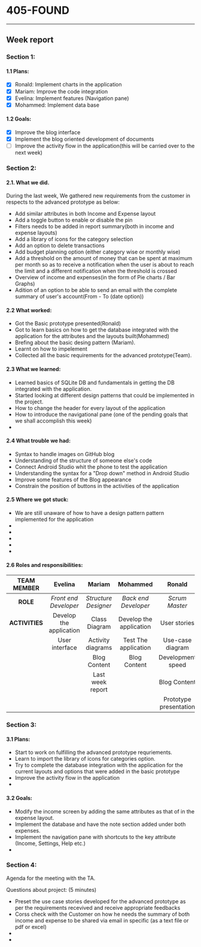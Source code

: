 #  __405-FOUND__
---
## __Week report__
### __Section 1:__
#### 1.1 Plans:

- [X] Ronald: Implement charts in the application
- [X] Mariam: Improve the code integration
- [X] Evelina: Implement features (Navigation pane)
- [X] Mohammed: Implement data base

#### 1.2 Goals:

 - [X] Improve the blog interface
 - [X] Implement the blog oriented development of documents
 - [ ] Improve the activity flow in the application(this will be carried over to the next week)

### __Section 2:__

 #### 2.1. What we did.
 During the last week, We gathered new requirements from the customer in respects to the advanced prototype as below:
 
- Add similar attributes in both Income and Expense layout
- Add a toggle button to enable or disable the pin
- Filters needs to be added in report summary(both in income and expense layouts)
- Add a library of icons for the category selection
- Add an option to delete transactions 
- Add budget planning option (either category wise or monthly wise)
- Add a threshold on the amount of money that can be spent at maximum per month so as to receive a notification when the user is about to reach the limit and a different notification when the threshold is crossed
- Overview of income and expenses(in the form of Pie charts / Bar Graphs)
- Adition of an option to be able to send an email with the complete summary of user's account(From - To (date option))

#### 2.2 What worked:

- Got the Basic prototype presented(Ronald)
- Got to learn basics on how to get the database integrated with the application for the attributes and the layouts built(Mohammed)
- Brefing about the basic desing pattern (Mariam).
- Learnt on how to impelement 
- Collected all the basic requirements for the advanced prototype(Team).

#### 2.3 What we learned:

- Learned basics of SQLite DB and fundamentals in getting the DB integrated with the application.
- Started looking at different design patterns that could be implemented in the project.
- How to change the header for every layout of the application
- How to introduce the navigational pane (one of the pending goals that we shall accomplish this week)
- 

#### 2.4 What trouble we had:

- Syntax to handle images on GitHub blog
- Understanding of the structure of someone else's code
- Connect Android Studio whit the phone to test the application
- Understanding the syntax for a "Drop down" method in Android Studio
- Improve some features of the Blog appearance
- Constrain the position of buttons in the activities of the application

#### 2.5 Where we got stuck:

- We are still unaware of how to have a design pattern pattern implemented for the application
- 
- 
- 
- 
- 

#### 2.6 Roles and responsibilities:


|TEAM MEMBER | Evelina | Mariam | Mohammed | Ronald |
| :------: | :------: | :------: | :------: | :------: |
| __ROLE__       | _Front end Developer_ |_Structure Designer_ | _Back end Developer_|_Scrum Master_ |
| __ACTIVITIES__       |Develop the application |Class Diagram |Develop the application|User stories |
|     |User interface|Activity diagrams |Test The application |  Use-case diagram |
|     | |Blog Content |Blog Content |Development speed |
|     | |Last week report | |Blog Content |
|     | | | |Prototype presentation |

### __Section 3:__

#### 3.1 Plans:

- Start to work on fulfilling the advanced prototype requriements.
- Learn to import the library of icons for categories option.
- Try to complete the database integration with the application for the current layouts and options that were added in the basic prototype
- Improve the activity flow in the application
- 

#### 3.2 Goals:

- Modify the income screen by adding the same attributes as that of in the expense layout.
- Implement the database and have the note section added under both expenses.
- Implement the navigation pane with shortcuts to the key attribute (Income, Settings, Help etc.)
- 

### __Section 4:__

Agenda for the meeting with the TA.

Questions about project: (5 minutes)
- Preset the use case stories developed for the advanced prototype as per the requirements recevived and receive appropriate feedbacks
- Corss check with the Customer on how he needs the summary of both income and expense to be shared via email in specific (as a text file or pdf or excel)
- 
- 
